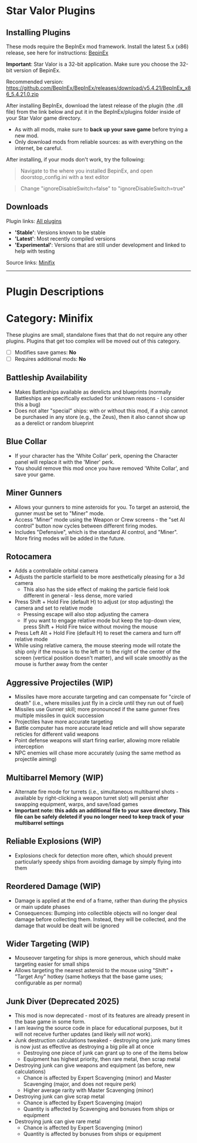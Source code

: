 Star Valor Plugins
===

Installing Plugins
---
These mods require the BepInEx mod framework.
Install the latest 5.x (x86) release, see here for instructions: [BepinEx](https://docs.bepinex.dev/articles/user_guide/installation/index.html)

**Important**: Star Valor is a 32-bit application. Make sure you choose the 32-bit version of BepinEx.

Recommended version: https://github.com/BepInEx/BepInEx/releases/download/v5.4.21/BepInEx_x86_5.4.21.0.zip

After installing BepInEx, download the latest release of the plugin (the .dll file) from the link below and put it in the BepInEx/plugins folder inside of your Star Valor game directory.

* As with all mods, make sure to **back up your save game** before trying a new mod.
* Only download mods from reliable sources: as with everything on the internet, be careful.

After installing, if your mods don't work, try the following:
> Navigate to the where you installed BepinEx, and open doorstop_config.ini with a text editor

> Change "ignoreDisableSwitch=false" to "ignoreDisableSwitch=true"

Downloads
---
Plugin links: [All plugins](https://www.dropbox.com/sh/bn4kfjyousemti0/AAAQMEH73Icp3-Yvi-WtwREZa?dl=0)
* **'Stable'**: Versions known to be stable
* **'Latest'**: Most recently compiled versions
* **'Experimental'**: Versions that are still under development and linked to help with testing

Source links: [Minifix](https://github.com/Technological-Singularity/Star-Valor---Minifix)

---

Plugin Descriptions
===

Category: Minifix
===

These plugins are small, standalone fixes that that do not require any other plugins. Plugins that get too complex will be moved out of this category.

- [ ] Modifies save games: **No**
- [ ] Requires additional mods: **No**

Battleship Availability
---
* Makes Battleships available as derelicts and blueprints (normally Battleships are specifically excluded for unknown reasons - I consider this a bug)
* Does not alter "special" ships: with or without this mod, if a ship cannot be purchased in any store (e.g., the Zeus), then it also cannot show up as a derelict or random blueprint

Blue Collar
---
* If your character has the 'White Collar' perk, opening the Character panel will replace it with the 'Miner' perk.
* You should remove this mod once you have removed 'White Collar', and save your game.

Miner Gunners
---
* Allows your gunners to mine asteroids for you. To target an asteroid, the gunner must be set to "Miner" mode. 
* Access "Miner" mode using the Weapon or Crew screens - the "set AI control" button now cycles between different firing modes.
* Includes "Defensive", which is the standard AI control, and "Miner". More firing modes will be added in the future.

Rotocamera
---
* Adds a controllable orbital camera
* Adjusts the particle starfield to be more aesthetically pleasing for a 3d camera
    * This also has the side effect of making the particle field look different in general - less dense, more varied
* Press Shift + Hold Fire (default H) to adjust (or stop adjusting) the camera and set to relative mode
    * Pressing escape will also stop adjusting the camera
    * If you want to engage relative mode but keep the top-down view, press Shift + Hold Fire twice without moving the mouse
* Press Left Alt + Hold Fire (default H) to reset the camera and turn off relative mode
* While using relative camera, the mouse steering mode will rotate the ship only if the mouse is to the left or to the right of the center of the screen (vertical position doesn't matter), and will scale smoothly as the mouse is further away from the center

Aggressive Projectiles (WIP)
---
* Missiles have more accurate targeting and can compensate for "circle of death" (i.e., where missiles just fly in a circle until they run out of fuel)
* Missiles use Gunner skill; more pronounced if the same gunner fires multiple missiles in quick succession
* Projectiles have more accurate targeting
* Battle computer has more accurate lead reticle and will show separate reticles for different valid weapons
* Point defense weapons will start firing earlier, allowing more reliable interception
* NPC enemies will chase more accurately (using the same method as projectile aiming)

Multibarrel Memory (WIP)
---
* Alternate fire mode for turrets (i.e., simultaneous multibarrel shots - available by right-clicking a weapon turret slot) will persist after swapping equipment, warps, and save/load games
* **Important note: this adds an additional file to your save directory. This file can be safely deleted if you no longer need to keep track of your multibarrel settings**

Reliable Explosions (WIP)
---
* Explosions check for detection more often, which should prevent particularly speedy ships from avoiding damage by simply flying into them

Reordered Damage (WIP)
---
* Damage is applied at the end of a frame, rather than during the physics or main update phases
* Consequences: Bumping into collectible objects will no longer deal damage before collecting them. Instead, they will be collected, and the damage that would be dealt will be ignored

Wider Targeting (WIP)
---
* Mouseover targeting for ships is more generous, which should make targeting easier for small ships
* Allows targeting the nearest asteroid to the mouse using "Shift" + "Target Any" hotkey (same hotkeys that the base game uses; configurable as per normal)

Junk Diver (Deprecated 2025)
---
* This mod is now deprecated - most of its features are already present in the base game in some form.
* I am leaving the source code in place for educational purposes, but it will not receive further updates (and likely will *not* work).
* Junk destruction calculations tweaked - destroying one junk many times is now just as effective as destroying a big pile all at once
    * Destroying one piece of junk can grant up to one of the items below
    * Equipment has highest priority, then rare metal, then scrap metal
* Destroying junk can give weapons and equipment (as before, new calculations)
    * Chance is affected by Expert Scavenging (minor) and Master Scavenging (major, and does not require perk)
    * Higher average rarity with Master Scavenging (minor)
* Destroying junk can give scrap metal
    * Chance is affected by Expert Scavenging (major)
    * Quantity is affected by Scavenging and bonuses from ships or equipment
* Destroying junk can give rare metal
    * Chance is affected by Expert Scavenging (minor)
    * Quantity is affected by bonuses from ships or equipment